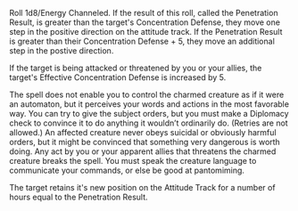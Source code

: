 Roll 1d8/Energy Channeled. If the result of this roll, called the Penetration Result, is greater than the target's Concentration Defense, they move one step in the positive direction on the attitude track. If the Penetration Result is greater than their Concentration Defense + 5, they move an additional step in the postive direction.

If the target is being attacked or threatened by you or your allies, the target's Effective Concentration Defense is increased by 5.

The spell does not enable you to control the charmed creature as if it were an automaton, but it perceives your words and actions in the most favorable way. You can try to give the subject orders, but you must make a Diplomacy check to convince it to do anything it wouldn’t ordinarily do. (Retries are not allowed.) An affected creature never obeys suicidal or obviously harmful orders, but it might be convinced that something very dangerous is worth doing. Any act by you or your apparent allies that threatens the charmed creature breaks the spell. You must speak the creature language to communicate your commands, or else be good at pantomiming.

The target retains it's new position on the Attitude Track for a number of hours equal to the Penetration Result. 